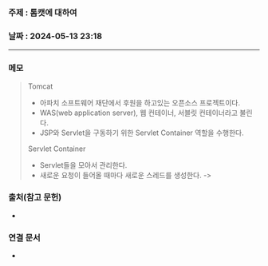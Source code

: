 ### 주제 : 톰캣에 대하여

### 날짜 : 2024-05-13 23:18
----
### 메모
> Tomcat
> 	- 아파치 소프트웨어 재단에서 후원을 하고있는 오픈소스 프로젝트이다.
> 	- WAS(web application server), 웹 컨테이너, 서블릿 컨테이너라고 불린다.
> 	- JSP와 Servlet을 구동하기 위한 Servlet Container 역할을 수행한다.
> 
> Servlet Container
> 	- Servlet들을 모아서 관리한다.
> 	- 새로운 요청이 들어올 때마다 새로운 스레드를 생성한다. ->

### 출처(참고 문헌)
-

### 연결 문서
-
